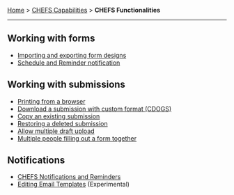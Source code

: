 [Home](index) > [CHEFS Capabilities](CHEFS-Capabilities) > **CHEFS Functionalities**
***

## Working with forms
* [Importing and exporting form designs](Importing-and-exporting-form-designs)
* [Schedule and Reminder notification](Schedule-and-Reminder-notification)

## Working with submissions
* [Printing from a browser](Printing-from-a-browser)
* [Download a submission with custom format (CDOGS)](Download-a-submission-with-custom-format-(CDOGS))
* [Copy an existing submission](Copy-an-existing-submission)
* [Restoring a deleted submission](Restoring-a-deleted-submission)
* [Allow multiple draft upload](Allow-multiple-draft-upload)
* [Multiple people filling out a form together](creating-submission-team)

## Notifications
* [CHEFS Notifications and Reminders](CHEFS-Notifications-and-Reminders)
* [Editing Email Templates](Editing-Email-Templates) (Experimental)
